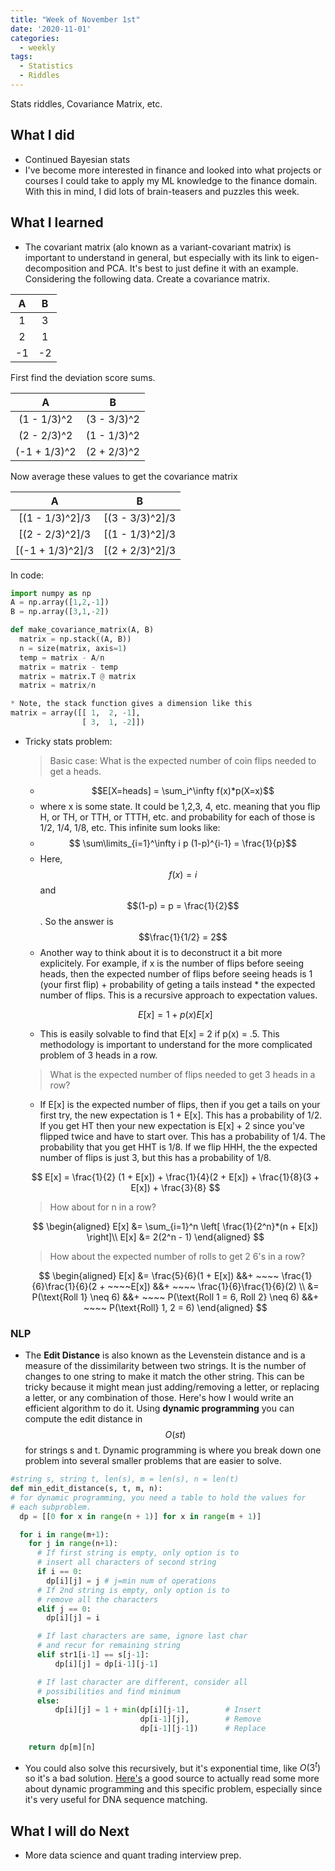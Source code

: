 ```yaml
---
title: "Week of November 1st"
date: '2020-11-01'
categories:
  - weekly
tags:
  - Statistics
  - Riddles
---
```


Stats riddles, Covariance Matrix, etc.

## What I did

- Continued Bayesian stats
- I've become more interested in finance and looked into what projects or courses I could take to apply my ML knowledge to the finance domain. With this in mind, I did lots of brain-teasers and puzzles this week.

## What I learned

- The covariant matrix (alo known as a variant-covariant matrix) is important to understand in general, but especially with its link to eigen-decomposition and PCA. It's best to just define it with an example. Considering the following data. Create a covariance matrix.

|  A |  B |
|:--:|:--:|
| 1  | 3  |
| 2  | 1  |
| -1 | -2 |

First find the deviation score sums.

|  A |  B |
|:--:|:--:|
|(1 - 1/3)^2  |(3 - 3/3)^2  |
|(2 - 2/3)^2  |(1 - 1/3)^2  |
|(-1 + 1/3)^2 |(2 + 2/3)^2  |

Now average these values to get the covariance matrix

|  A |  B |
|:--:|:--:|
|[(1 - 1/3)^2]/3  |[(3 - 3/3)^2]/3  |
|[(2 - 2/3)^2]/3  |[(1 - 1/3)^2]/3  |
|[(-1 + 1/3)^2]/3 |[(2 + 2/3)^2]/3  |

In code:
```python
import numpy as np
A = np.array([1,2,-1])
B = np.array([3,1,-2])

def make_covariance_matrix(A, B)
  matrix = np.stack((A, B))
  n = size(matrix, axis=1)
  temp = matrix - A/n
  matrix = matrix - temp
  matrix = matrix.T @ matrix
  matrix = matrix/n

* Note, the stack function gives a dimension like this 
matrix = array([[ 1,  2, -1],
                [ 3,  1, -2]])
```

- Tricky stats problem:
  > Basic case: What is the expected number of coin flips needed to get a heads.

  - $$E[X=heads] = \sum_i^\infty f(x)*p(X=x)$$ 
  - where x is some state. It could be 1,2,3, 4, etc. meaning that you flip H, or TH, or TTH, or TTTH, etc. and probability for each of those is 1/2, 1/4, 1/8, etc. This infinite sum looks like:
  - $$ \sum\limits_{i=1}^\infty i p (1-p)^{i-1} = \frac{1}{p}$$
  - Here, $$f(x)=i$$ and $$(1-p) = p = \frac{1}{2}$$. So the answer is $$\frac{1}{1/2} = 2$$
  - Another way to think about it is to deconstruct it a bit more explicitely. For example, if x is the number of flips before seeing heads, then the expected number of flips before seeing heads is 1 (your first flip) + probability of geting a tails instead * the expected number of flips. This is a recursive approach to expectation values.

  $$
  E[x] = 1 + p(x)E[x]
  $$

  - This is easily solvable to find that E[x] = 2 if p(x) = .5. This methodology is important to understand for the more complicated problem of 3 heads in a row.

  > What is the expected number of flips needed to get 3 heads in a row?

  - If E[x] is the expected number of flips, then if you get a tails on your first try, the new expectation is 1 + E[x]. This has a probability of 1/2. If you get HT then your new expectation is E[x] + 2 since you've flipped twice and have to start over. This has a probability of 1/4. The probability that you get HHT is 1/8. If we flip HHH, the the expected number of flips is just 3, but this has a probability of 1/8.

  $$
  E[x] = \frac{1}{2} (1 + E[x]) + \frac{1}{4}(2 + E[x]) + \frac{1}{8}(3 + E[x]) + \frac{3}{8}
  $$
  
  > How about for n in a row?

  $$
  \begin{aligned}
    E[x] &= \sum_{i=1}^n \left[ \frac{1}{2^n}*(n + E[x]) \right]\\
    E[x] &= 2(2^n - 1)
  \end{aligned}
  $$

  > How about the expected number of rolls to get 2 6's in a row?

  $$
  \begin{aligned}
  E[x] &= \frac{5}{6}(1 + E[x]) &&+ ~~~~ \frac{1}{6}\frac{1}{6}(2 + ~~~~E[x]) &&+ ~~~~ \frac{1}{6}\frac{1}{6}(2) \\
       &= P(\text{Roll 1} \neq 6) &&+ ~~~~ P(\text{Roll 1 = 6, Roll 2} \neq 6) &&+ ~~~~ P(\text{Roll} 1, 2 = 6)
  \end{aligned}
  $$

### NLP

- The **Edit Distance** is also known as the Levenstein distance and is a measure of the dissimilarity between two strings. It is the number of changes to one string to make it match the other string. This can be tricky because it might mean just adding/removing a letter, or replacing a letter, or any combination of those. Here's how I would write an efficient algorithm to do it. Using **dynamic programming** you can compute the edit distance in $$O(st)$$ for strings s and t. Dynamic programming is where you break down one problem into several smaller problems that are easier to solve.

```python
#string s, string t, len(s), m = len(s), n = len(t)
def min_edit_distance(s, t, m, n):
# for dynamic programming, you need a table to hold the values for
# each subproblem.
  dp = [[0 for x in range(n + 1)] for x in range(m + 1)]

  for i in range(m+1):
    for j in range(n+1):
      # If first string is empty, only option is to 
      # insert all characters of second string
      if i == 0:
        dp[i][j] = j # j=min num of operations
      # If 2nd string is empty, only option is to
      # remove all the characters
      elif j == 0:
        dp[i][j] = i

      # If last characters are same, ignore last char
      # and recur for remaining string
      elif str1[i-1] == s[j-1]:
          dp[i][j] = dp[i-1][j-1]

      # If last character are different, consider all
      # possibilities and find minimum
      else:
          dp[i][j] = 1 + min(dp[i][j-1],        # Insert
                             dp[i-1][j],        # Remove
                             dp[i-1][j-1])      # Replace
  
    return dp[m][n]


```

- You could also solve this recursively, but it's exponential time, like $O(3^t)$ so it's a bad solution. [Here's](https://web.stanford.edu/class/cs124/lec/med.pdf) a good source to actually read some more about dynamic programming and this specific problem, especially since it's very useful for DNA sequence matching.

## What I will do Next

- More data science and quant trading interview prep.
